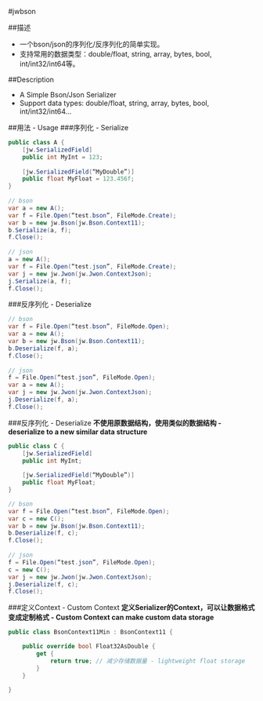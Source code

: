#jwbson

##描述
* 一个bson/json的序列化/反序列化的简单实现。
* 支持常用的数据类型：double/float, string, array, bytes, bool, int/int32/int64等。

##Description
* A Simple Bson/Json Serializer
* Support data types: double/float, string, array, bytes, bool, int/int32/int64...

##用法 - Usage
###序列化 - Serialize
```csharp
public class A {
	[jw.SerializedField]
	public int MyInt = 123;
	
	[jw.SerializedField(“MyDouble”)]
	public float MyFloat = 123.456f;
}
	
// bson
var a = new A();
var f = File.Open(“test.bson”, FileMode.Create);
var b = new jw.Bson(jw.Bson.Context11);
b.Serialize(a, f);
f.Close();
	
// json
a = new A();
var f = File.Open(“test.json”, FileMode.Create);
var j = new jw.Jwon(jw.Jwon.ContextJson);
j.Serialize(a, f);
f.Close();
```
	
###反序列化 - Deserialize
	
```csharp
// bson
var f = File.Open(“test.bson”, FileMode.Open);
var a = new A();
var b = new jw.Bson(jw.Bson.Context11);
b.Deserialize(f, a);
f.Close();
	
// json
f = File.Open(“test.json”, FileMode.Open);
var a = new A();
var j = new jw.Jwon(jw.Jwon.ContextJson);
j.Deserialize(f, a);
f.Close();
```
	
###反序列化 - Deserialize
__不使用原数据结构，使用类似的数据结构 - deserialize to a new similar data structure__

```csharp
public class C {
	[jw.SerializedField]
	public int MyInt;
	
	[jw.SerializedField(“MyDouble”)]
	public float MyFloat;
}

// bson
var f = File.Open(“test.bson”, FileMode.Open);
var c = new C();
var b = new jw.Bson(jw.Bson.Context11);
b.Deserialize(f, c);
f.Close();
	
// json
f = File.Open(“test.json”, FileMode.Open);
c = new C();
var j = new jw.Jwon(jw.Jwon.ContextJson);
j.Deserialize(f, c);
f.Close();
```

###定义Context - Custom Context
__定义Serializer的Context，可以让数据格式变成定制格式 - Custom Context can make custom data storage__


```csharp
public class BsonContext11Min : BsonContext11 {

	public override bool Float32AsDouble {
		get {
			return true; // 减少存储数据量 - lightweight float storage
		}
	}

}
```